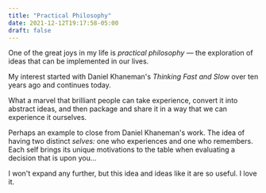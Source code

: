 ```yaml
---
title: "Practical Philosophy"
date: 2021-12-12T19:17:58-05:00
draft: false
---
```


One of the great joys in my life is *practical philosophy —* the exploration of ideas that can be implemented in our lives.

My interest started with Daniel Khaneman's *Thinking Fast and Slow* over ten years ago and continues today.

What a marvel that brilliant people can take experience, convert it into abstract ideas, and then package and share it in a way that we can experience it ourselves.

Perhaps an example to close from Daniel Khaneman's work. The idea of having two distinct *selves:* one who experiences and one who remembers. Each self brings its unique motivations to the table when evaluating a decision that is upon you...

I won't expand any further, but this idea and ideas like it are so useful. I love it.

